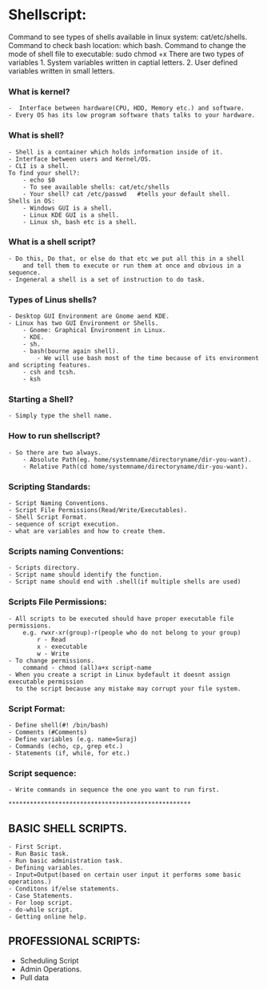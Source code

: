 # Shellscript:
Command to see types of shells available in linux system: cat/etc/shells.
Command to check bash location: which bash.
Command to change the mode of shell file to executable: sudo chmod +x <filename>
There are two types of variables 
	1. System variables written in captial letters.
	2. User defined variables written in small letters.
### What is kernel?
	-  Interface between hardware(CPU, HDD, Memory etc.) and software.
	- Every OS has its low program software thats talks to your hardware.
### What is shell?
	- Shell is a container which holds information inside of it. 
	- Interface between users and Kernel/OS.
	- CLI is a shell.
	To find your shell?:
		- echo $0
		- To see available shells: cat/etc/shells
		- Your shell? cat /etc/passwd   #tells your default shell.
	Shells in OS:
		- Windows GUI is a shell.
		- Linux KDE GUI is a shell.
		- Linux sh, bash etc is a shell.
### What is a shell script?
	- Do this, Do that, or else do that etc we put all this in a shell
		and tell them to execute or run them at once and obvious in a sequence.
	- Ingeneral a shell is a set of instruction to do task.
### Types of Linus shells?
	- Desktop GUI Environment are Gnome aend KDE.
	- Linux has two GUI Environment or Shells.
		- Gnome: Graphical Environment in Linux.
		- KDE.
		- sh.
		- bash(bourne again shell).
			- We will use bash most of the time because of its environment and scripting features.
		- csh and tcsh.
		- ksh
### Starting a Shell?
	- Simply type the shell name.
### How to run shellscript?
	- So there are two always.
		- Absolute Path(eg. home/systemname/directoryname/dir-you-want).
		- Relative Path(cd home/systemname/directoryname/dir-you-want).
### Scripting Standards:
	- Script Naming Conventions.
	- Script File Permissions(Read/Write/Executables).
	- Shell Script Format.
	- sequence of script execution.
	- what are variables and how to create them.
### Scripts naming Conventions:
	- Scripts directory.
	- Script name should identify the function.
	- Script name should end with .shell(if multiple shells are used)
### Scripts File Permissions:
	- All scripts to be executed should have proper executable file permissions.
		e.g. rwxr-xr(group)-r(people who do not belong to your group)
			r - Read
			x - executable
			w - Write
	- To change permissions.
		command - chmod (all)a+x script-name
	- When you create a script in Linux bydefault it doesnt assign executable permission 
	  to the script because any mistake may corrupt your file system.
### Script Format:
	- Define shell(#! /bin/bash)
	- Comments (#Comments)
	- Define variables (e.g. name=Suraj)
	- Commands (echo, cp, grep etc.)
	- Statements (if, while, for etc.)
### Script sequence:
	- Write commands in sequence the one you want to run first.

	***************************************************

## BASIC SHELL SCRIPTS.
	- First Script.
	- Run Basic task.
	- Run basic administration task.
	- Defining variables.
	- Input=Output(based on certain user input it performs some basic operations.)
	- Conditons if/else statements.
	- Case Statements.
	- For loop script.
	- do-while script.
	- Getting online help.
 
## PROFESSIONAL SCRIPTS:
  - Scheduling Script
  - Admin Operations.
  - Pull data 



	



